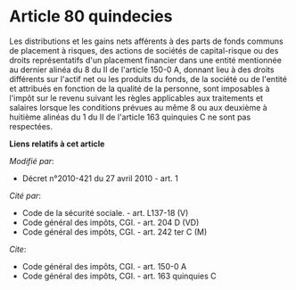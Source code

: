 # Article 80 quindecies

Les distributions et les gains nets afférents à des parts de fonds communs de placement à risques, des actions de sociétés de
capital-risque ou des droits représentatifs d'un placement financier dans une entité mentionnée au dernier alinéa du 8 du II
de l'article 150-0 A, donnant lieu à des droits différents sur l'actif net ou les produits du fonds, de la société ou de
l'entité et attribués en fonction de la qualité de la personne, sont imposables à l'impôt sur le revenu suivant les règles
applicables aux traitements et salaires lorsque les conditions prévues au même 8 ou aux deuxième à huitième alinéas du 1 du
II de l'article 163 quinquies C ne sont pas respectées.

**Liens relatifs à cet article**

_Modifié par_:

  - Décret n°2010-421  du 27 avril 2010 - art. 1

_Cité par_:

  - Code de la sécurité sociale. - art. L137-18 (V)
  - Code général des impôts, CGI. - art. 204 D (VD)
  - Code général des impôts, CGI. - art. 242 ter C (M)

_Cite_:

  - Code général des impôts, CGI. - art. 150-0 A
  - Code général des impôts, CGI. - art. 163 quinquies C
